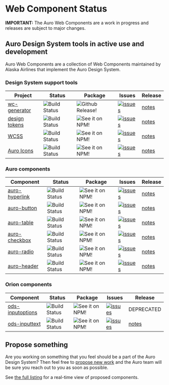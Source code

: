 # Web Component Status

__IMPORTANT:__ The Auro Web Components are a work in progress and releases are subject to major changes.

## Auro Design System tools in active use and development

Auro Web Components are a collection of Web Components maintained by Alaska Airlines that implement the Auro Design System.

### Design System support tools

| Project | Status | Package | Issues | Release
|---|---|---|---|---|
| [wc-generator](https://auro.alaskaair.com/getting-started/developers/generator) | ![Build Status](https://img.shields.io/travis/AlaskaAirlines/WC-Generator.svg?branch=master&style=for-the-badge)| ![Github Release!](https://img.shields.io/github/v/release/AlaskaAirlines/WC-Generator.svg?style=for-the-badge&color=orange)| [![issues](https://img.shields.io/github/issues-raw/AlaskaAirlines/WC-Generator?style=for-the-badge)](https://github.com/AlaskaAirlines/WC-Generator/issues) | [notes](https://github.com/AlaskaAirlines/WC-Generator/releases/latest)
| [design tokens](https://auro.alaskaair.com/getting-started/developers/design-tokens) | ![Build Status](https://img.shields.io/travis/AlaskaAirlines/AuroDesignTokens.svg?branch=master&style=for-the-badge)| ![See it on NPM!](https://img.shields.io/github/v/release/AlaskaAirlines/AuroDesignTokens?style=for-the-badge&color=orange) | [![issues](https://img.shields.io/github/issues-raw/AlaskaAirlines/AuroDesignTokens?style=for-the-badge)](https://github.com/AlaskaAirlines/AuroDesignTokens/issues) | [notes](https://github.com/AlaskaAirlines/OrionDesignTokens/releases/latest)
| [WCSS](https://auro.alaskaair.com/webcorestylesheets) | ![Build Status](https://img.shields.io/travis/AlaskaAirlines/WebCoreStyleSheets.svg?branch=master&style=for-the-badge)| ![See it on NPM!](https://img.shields.io/github/v/release/AlaskaAirlines/WebCoreStyleSheets?style=for-the-badge&color=orange)| [![issues](https://img.shields.io/github/issues-raw/AlaskaAirlines/WebCoreStyleSheets?style=for-the-badge)](https://github.com/AlaskaAirlines/WebCoreStyleSheets/issues) | [notes](https://github.com/AlaskaAirlines/WebCoreStyleSheets/releases/latest)
| [Auro Icons](https://auro.alaskaair.com/icons/overview) | ![Build Status](https://img.shields.io/travis/AlaskaAirlines/Icons.svg?branch=master&style=for-the-badge)| ![See it on NPM!](https://img.shields.io/github/v/release/AlaskaAirlines/Icons?style=for-the-badge&color=orange)| [![issues](https://img.shields.io/github/issues-raw/AlaskaAirlines/Icons?style=for-the-badge)](https://github.com/AlaskaAirlines/Icons/issues) | [notes](https://github.com/AlaskaAirlines/OrionIcons/releases/latest)

### Auro components

| Component | Status | Package | Issues | Release
|---|---|---|---|---|
| [auro-hyperlink](https://auro.alaskaair.com/components/auro/hyperlink) | ![Build Status](https://img.shields.io/travis/AlaskaAirlines/ods-hyperlink.svg?branch=master&style=for-the-badge)| ![See it on NPM!](https://img.shields.io/github/v/release/AlaskaAirlines/ods-hyperlink?style=for-the-badge&color=orange)| [![issues](https://img.shields.io/github/issues-raw/AlaskaAirlines/ods-hyperlink?style=for-the-badge)](https://github.com/AlaskaAirlines/ods-hyperlink/issues) | [notes](https://github.com/AlaskaAirlines/ods-hyperlink/releases/latest)
| [auro-button](https://auro.alaskaair.com/components/auro/button) | ![Build Status](https://img.shields.io/travis/AlaskaAirlines/ods-button.svg?branch=master&style=for-the-badge)| ![See it on NPM!](https://img.shields.io/github/v/release/AlaskaAirlines/ods-button?style=for-the-badge&color=orange)| [![issues](https://img.shields.io/github/issues-raw/AlaskaAirlines/ods-button?style=for-the-badge)](https://github.com/AlaskaAirlines/ods-button/issues) | [notes](https://github.com/AlaskaAirlines/ods-button/releases/latest)
| [auro-table](https://auro.alaskaair.com/components/auro/table) | ![Build Status](https://img.shields.io/travis/AlaskaAirlines/auro-table.svg?branch=master&style=for-the-badge)| ![See it on NPM!](https://img.shields.io/github/v/release/AlaskaAirlines/auro-table?style=for-the-badge&color=orange)| [![issues](https://img.shields.io/github/issues-raw/AlaskaAirlines/auro-table?style=for-the-badge)](https://github.com/AlaskaAirlines/auro-table/issues) | [notes](https://github.com/AlaskaAirlines/auro-table/releases/latest)
| [auro-checkbox](https://auro.alaskaair.com/components/auro/checkbox) | ![Build Status](https://img.shields.io/travis/AlaskaAirlines/auro-checkbox?branch=master&style=for-the-badge)| ![See it on NPM!](https://img.shields.io/github/v/release/AlaskaAirlines/auro-checkbox?style=for-the-badge&color=orange)| [![issues](https://img.shields.io/github/issues-raw/AlaskaAirlines/auro-checkbox?style=for-the-badge)](https://github.com/AlaskaAirlines/auro-checkbox/issues) | [notes](https://github.com/AlaskaAirlines/auro-checkbox/releases/latest)
| [auro-radio](https://auro.alaskaair.com/components/auro/radio) | ![Build Status](https://img.shields.io/travis/AlaskaAirlines/auro-radio?branch=master&style=for-the-badge)| ![See it on NPM!](https://img.shields.io/github/v/release/AlaskaAirlines/auro-radio?style=for-the-badge&color=orange)| [![issues](https://img.shields.io/github/issues-raw/AlaskaAirlines/auro-radio?style=for-the-badge)](https://github.com/AlaskaAirlines/auro-radio/issues) | [notes](https://github.com/AlaskaAirlines/auro-radio/releases/latest)
| [auro-header](https://auro.alaskaair.com/components/auro/header) | ![Build Status](https://img.shields.io/travis/AlaskaAirlines/auro-header?branch=master&style=for-the-badge)| ![See it on NPM!](https://img.shields.io/github/v/release/AlaskaAirlines/auro-header?style=for-the-badge&color=orange)| [![issues](https://img.shields.io/github/issues-raw/AlaskaAirlines/auro-header?style=for-the-badge)](https://github.com/AlaskaAirlines/auro-header/issues) | [notes](https://github.com/AlaskaAirlines/auro-header/releases/latest)

### Orion components

| Component | Status | Package | Issues | Release
|---|---|---|---|---|
| [ods-inputoptions](https://auro.alaskaair.com/components/orion/inputOptions/) | ![Build Status](https://img.shields.io/travis/AlaskaAirlines/ods-inputoptions.svg?branch=master&style=for-the-badge)| ![See it on NPM!](https://img.shields.io/github/v/release/AlaskaAirlines/ods-inputoptions?style=for-the-badge&color=orange) | [![issues](https://img.shields.io/github/issues-raw/AlaskaAirlines/ods-inputoptions?style=for-the-badge)](https://github.com/AlaskaAirlines/ods-inputoptions/issues) | DEPRECATED
| [ods-inputtext](https://auro.alaskaair.com/components/orion/inputtext/) | ![Build Status](https://img.shields.io/travis/AlaskaAirlines/ods-inputtext.svg?branch=master&style=for-the-badge)| ![See it on NPM!](https://img.shields.io/github/v/release/AlaskaAirlines/ods-inputtext?style=for-the-badge&color=orange)  | [![issues](https://img.shields.io/github/issues-raw/AlaskaAirlines/ods-inputtext?style=for-the-badge)](https://github.com/AlaskaAirlines/ods-inputtext/issues) | [notes](https://github.com/AlaskaAirlines/ods-inputtext/releases/latest)

## Propose something

Are you working on something that you feel should be a part of the Auro Design System? Then feel free to [propose new work](https://github.com/AlaskaAirlines/auro/issues/new?assignees=blackfalcon&labels=Status%3A+In+discovery&template=new_wc.md&title=) and the Auro team will be sure you reach out to you as soon as possible.

See [the full listing](https://auro.alaskaair.com/planned-work) for a real-time view of proposed components.
